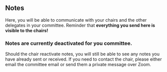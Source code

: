 ## Notes

Here, you will be able to communicate with your chairs and the other delegates in your committee. Reminder that **everything you send here is visible to the chairs!**

### Notes are currently deactivated for you committee.

Should the chair reactivate notes, you will still be able to see any notes you have already sent or received. If you need to contact the chair, please either email the committee email or send them a private message over Zoom.

